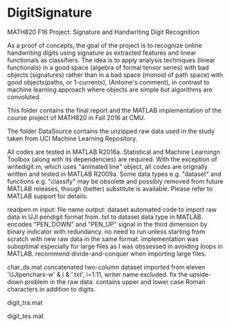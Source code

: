 # DigitSignature
MATH820 F16 Project: Signature and Handwriting Digit Recognition

As a proof of concepts, the goal of the project is to recognize online handwriting digits using signature as extracted features and linear functionals as classifiers. The idea is to apply analysis techniques (linear functionals) in a good space (algebra of formal tensor series) with bad objects (signatures) rather than in a bad space (monoid of path space) with good objects(paths, or 1-currents), (Antoine's comment), in contrast to machine learning approach where objects are simple but algorithms are convoluted.


This folder contains the final report and the MATLAB implementation of the course project of MATH820 in Fall 2016 at CMU.


The folder DataSource contains the unzipped raw data used in the study taken from UCI Machine Learning Repository.


All codes are tested in MATLAB R2016a. Statistical and Machine Learningn Toolbox (along with its dependencies) are required. With the exception of writedigit.m, which uses "animated line" object, all codes are orignally written and tested in MATLAB R2009a. Some data types e.g. "dataset" and functions e.g. "classify" may be obsolete and possibly removed from future MATLAB releases, though (better) substitute is available. Please refer to MATLAB support for details.


readpen.m
input: file name
output: dataset
automated code to import raw data in UJI pendigit format from .txt to dataset data type in MATLAB. encodes "PEN_DOWN" and "PEN_UP" signal in the third dimension by binary indicator with redundancy.
no need to run unless starting from scratch with new raw data in the same format.
implementation was suboptimal especially for large files as I was obssessed in avoiding loops in MATLAB. recommend divide-and-conquer when importing large files.


char_ds.mat
concatenated two-column dataset imported from eleven 'UJIpenchars-w' & i & '.txt', i=1:11, writer name excluded.
fix the upside-down problem in the raw data.
contains upper and lower case Roman characters in addition to digits.

digit_tra.mat

digit_tes.mat
